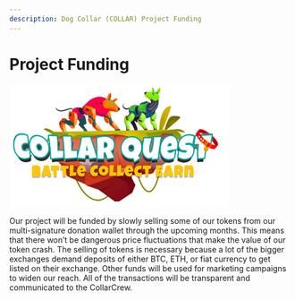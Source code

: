 ```yaml
---
description: Dog Collar (COLLAR) Project Funding
---
```


# Project Funding

![CollarQuest a Metaverse Play2Earn Ecosystem](../../.gitbook/assets/CollarQuest-SM.png)

Our project will be funded by slowly selling some of our tokens from our multi-signature donation wallet through the upcoming months. This means that there won’t be dangerous price fluctuations that make the value of our token crash. The selling of tokens is necessary because a lot of the bigger exchanges demand deposits of either BTC, ETH, or fiat currency to get listed on their exchange. Other funds will be used for marketing campaigns to widen our reach. All of the transactions will be transparent and communicated to the CollarCrew.

